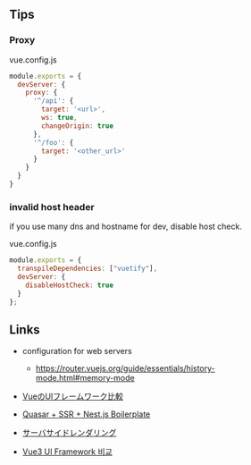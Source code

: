 ## Tips

### Proxy

vue.config.js
```js
module.exports = {
  devServer: {
    proxy: {
      '^/api': {
        target: '<url>',
        ws: true,
        changeOrigin: true
      },
      '^/foo': {
        target: '<other_url>'
      }
    }
  }
}
```

### invalid host header

if you use many dns and hostname for dev, disable host check.
  
vue.config.js
```js
module.exports = {
  transpileDependencies: ["vuetify"],
  devServer: {
    disableHostCheck: true
  }
};
```

## Links

* configuration for web servers
  * https://router.vuejs.org/guide/essentials/history-mode.html#memory-mode

* [VueのUIフレームワーク比較](https://qiita.com/yoshiplur/items/d39fe389d363a66dbb1c)

* [Quasar + SSR + Nest.js Boilerplate](https://github.com/composite/quasar-ssr-nestjs-boilerplate)

* [サーバサイドレンダリング](https://v3.ja.vuejs.org/guide/ssr.html#%E5%AE%8C%E5%85%A8%E3%81%AA-ssr-%E3%82%AB%E3%82%99%E3%82%A4%E3%83%88%E3%82%99)

* [Vue3 UI Framework 비교](https://www.youtube.com/watch?v=mWOWOs3smPE)

